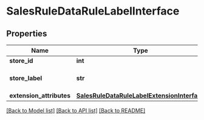 # SalesRuleDataRuleLabelInterface

## Properties
Name | Type | Description | Notes
------------ | ------------- | ------------- | -------------
**store_id** | **int** | StoreId | 
**store_label** | **str** | The label for the store | 
**extension_attributes** | [**SalesRuleDataRuleLabelExtensionInterface**](SalesRuleDataRuleLabelExtensionInterface.md) |  | [optional] 

[[Back to Model list]](../README.md#documentation-for-models) [[Back to API list]](../README.md#documentation-for-api-endpoints) [[Back to README]](../README.md)


